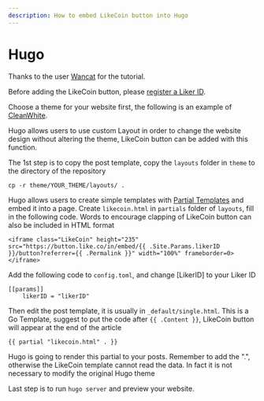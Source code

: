 ```yaml
---
description: How to embed LikeCoin button into Hugo
---
```


# Hugo

Thanks to the user [Wancat](https://www.wancat.cc/post/hugo-install-likecoin/) for the tutorial.

Before adding the LikeCoin button, please [register a Liker ID](https://docs.like.co/user-guide/liker-id/register).

Choose a theme for your website first, the following is an example of [CleanWhite](https://themes.gohugo.io/hugo-theme-cleanwhite). 

Hugo allows users to use custom Layout in order to change the website design without altering the theme, LikeCoin button can be added with this function.

The 1st step is to copy the post template, copy the `layouts` folder in `theme` to the directory of the repository

```text
cp -r theme/YOUR_THEME/layouts/ .
```

Hugo allows users to create simple templates with [Partial Templates](https://gohugo.io/templates/partials/) and embed it into a page. Create `likecoin.html` in `partials` folder of `layouts`, fill in the following code. Words to encourage clapping of LikeCoin button can also be included in HTML format

```text
<iframe class="LikeCoin" height="235" src="https://button.like.co/in/embed/{{ .Site.Params.likerID }}/button?referrer={{ .Permalink }}" width="100%" frameborder=0></iframe>
```

 Add the following code to `config.toml`, and change \[LikerID\] to your Liker ID

```text
[[params]]
	likerID = "likerID"
```

Then edit the post template, it is usually in `_default/single.html`. This is a Go Template, suggest to put the code after `{{ .Content }}`, LikeCoin button will appear at the end of the article

```text
{{ partial "likecoin.html" . }}
```

Hugo is going to render this partial to your posts. Remember to add the ".", otherwise the LikeCoin template cannot read the data. In fact it is not necessary to modify the original Hugo theme

Last step is to run `hugo server` and preview your website.

